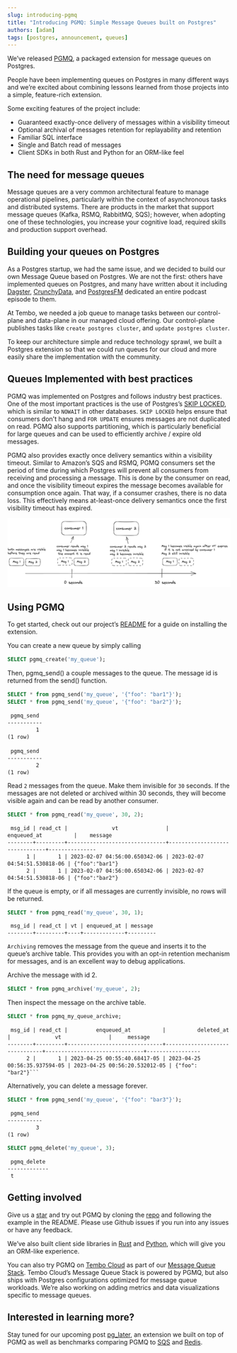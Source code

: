 ```yaml
---
slug: introducing-pgmq
title: "Introducing PGMQ: Simple Message Queues built on Postgres"
authors: [adam]
tags: [postgres, announcement, queues]
---
```


We’ve released [PGMQ](https://github.com/tembo-io/pgmq), a packaged extension for message queues on Postgres. 

People have been implementing queues on Postgres in many different ways and we’re excited about combining lessons learned from those projects into a simple, feature-rich extension. 

Some exciting features of the project include:

* Guaranteed exactly-once delivery of messages within a visibility timeout
* Optional archival of messages retention for replayability and retention
* Familiar SQL interface
* Single and Batch read of messages
* Client SDKs in both Rust and Python for an ORM-like feel

## The need for message queues

Message queues are a very common architectural feature to manage operational pipelines, particularly within the context of asynchronous tasks and distributed systems. There are products in the market that support message queues (Kafka, RSMQ, RabbitMQ, SQS); however, when adopting one of these technologies, you increase your cognitive load, required skills and production support overhead.

## Building your queues on Postgres

As a Postgres startup, we had the same issue, and we decided to build our own Message Queue based on Postgres. We are not the first: others have implemented queues on Postgres, and many have written about it including [Dagster](https://dagster.io/blog/skip-kafka-use-postgres-message-queue), [CrunchyData](https://www.crunchydata.com/blog/message-queuing-using-native-postgresql), and [PostgresFM](https://postgres.fm/episodes/queues-in-postgres) dedicated an entire podcast episode to them.

At Tembo, we needed a job queue to manage tasks between our control-plane and data-plane in our managed cloud offering. Our control-plane publishes tasks like `create postgres cluster`, and `update postgres cluster`. 

To keep our architecture simple and reduce technology sprawl, we built a Postgres extension so that we could run queues for our cloud and more easily share the implementation with the community.

## Queues Implemented with best practices

PGMQ was implemented on Postgres and follows industry best practices. One of the most important practices is the use of Postgres’s [SKIP LOCKED](https://www.2ndquadrant.com/en/blog/what-is-select-skip-locked-for-in-postgresql-9-5/), which is similar to `NOWAIT` in other databases. `SKIP LOCKED` helps ensure that consumers don't hang and `FOR UPDATE` ensures messages are not duplicated on read. PGMQ also supports partitioning, which is particularly beneficial for large queues and can be used to efficiently archive / expire old messages.

PGMQ also provides exactly once delivery semantics within a visibility timeout. Similar to Amazon’s SQS and RSMQ, PGMQ consumers set the period of time during which Postgres will prevent all consumers from receiving and processing a message. This is done by the consumer on read, and once the visibility timeout expires the message becomes available for consumption once again. That way, if a consumer crashes, there is no data loss. This effectively means at-least-once delivery semantics once the first visibility timeout has expired.

![vt](vt.png "VisibilityTimeout")

## Using PGMQ

To get started, check out our project’s [README](https://github.com/tembo-io/pgmq/blob/main/README.md#installation) for a guide on installing the extension.

You can create a new queue by simply calling

```sql
SELECT pgmq_create('my_queue');
```

Then, pgmq_send() a couple messages to the queue. The message id is returned from the send() function.

```sql
SELECT * from pgmq_send('my_queue', '{"foo": "bar1"}');
SELECT * from pgmq_send('my_queue', '{"foo": "bar2"}');
```

```text
 pgmq_send
-----------
         1
(1 row)

 pgmq_send
-----------
         2
(1 row)
```

Read `2` messages from the queue. Make them invisible for `30` seconds. If the messages are not deleted or archived within 30 seconds, they will become visible again and can be read by another consumer.

```sql
SELECT * from pgmq_read('my_queue', 30, 2);
```

```text
 msg_id | read_ct |              vt               |          enqueued_at          |    message
--------+---------+-------------------------------+-------------------------------+---------------
      1 |       1 | 2023-02-07 04:56:00.650342-06 | 2023-02-07 04:54:51.530818-06 | {"foo":"bar1"}
      2 |       1 | 2023-02-07 04:56:00.650342-06 | 2023-02-07 04:54:51.530818-06 | {"foo":"bar2"}
```

If the queue is empty, or if all messages are currently invisible, no rows will be returned.

```sql
SELECT * from pgmq_read('my_queue', 30, 1);
```

```text
 msg_id | read_ct | vt | enqueued_at | message
--------+---------+----+-------------+---------
```

`Archiving` removes the message from the queue and inserts it to the queue’s archive table. This provides you with an opt-in retention mechanism for messages, and is an excellent way to debug applications.

Archive the message with id 2.

```sql
SELECT * from pgmq_archive('my_queue', 2);
```

Then inspect the message on the archive table.

```sql
SELECT * from pgmq_my_queue_archive;
```

```text
 msg_id | read_ct |         enqueued_at          |          deleted_at           |              vt               |     message     
--------+---------+------------------------------+-------------------------------+-------------------------------+-----------------
      2 |       1 | 2023-04-25 00:55:40.68417-05 | 2023-04-25 00:56:35.937594-05 | 2023-04-25 00:56:20.532012-05 | {"foo": "bar2"}```
```

Alternatively, you can delete a message forever.

```sql
SELECT * from pgmq_send('my_queue', '{"foo": "bar3"}');
```

```text
 pgmq_send
-----------
         3
(1 row)
```

```sql
SELECT pgmq_delete('my_queue', 3);
```

```text
 pgmq_delete
-------------
 t
 ```

## Getting involved

Give us a [star](https://github.com/tembo-io/pgmq) and try out PGMQ by cloning the [repo](https://github.com/tembo-io/pgmq) and following the example in the README. Please use Github issues if you run into any issues or have any feedback. 

We’ve also built client side libraries in [Rust](https://github.com/tembo-io/pgmq/tree/main/core) and [Python](https://github.com/tembo-io/pgmq/tree/main/tembo-pgmq-python), which will give you an ORM-like experience.

You can also try PGMQ on [Tembo Cloud](https://tembo.io/) as part of our [Message Queue Stack](https://tembo.io/docs/stacks/message-queue). Tembo Cloud’s Message Queue Stack is powered by PGMQ, but also ships with Postgres configurations optimized for message queue workloads. We’re also working on adding metrics and data visualizations specific to message queues.

## Interested in learning more? 

Stay tuned for our upcoming post [pg_later](https://github.com/tembo-io/pg_later), an extension we built on top of PGMQ as well as benchmarks comparing PGMQ to [SQS](https://aws.amazon.com/sqs/) and [Redis](https://redis.com/).
